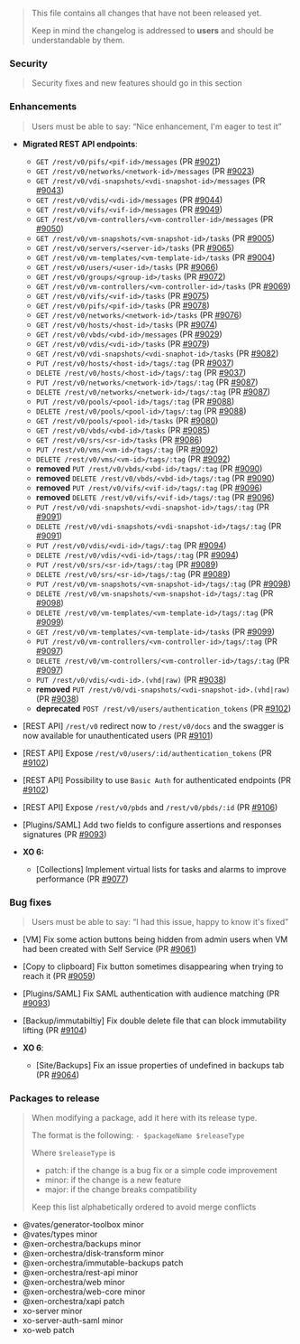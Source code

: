 > This file contains all changes that have not been released yet.
>
> Keep in mind the changelog is addressed to **users** and should be
> understandable by them.

### Security

> Security fixes and new features should go in this section

### Enhancements

> Users must be able to say: “Nice enhancement, I'm eager to test it”

- **Migrated REST API endpoints**:
  - `GET /rest/v0/pifs/<pif-id>/messages` (PR [#9021](https://github.com/vatesfr/xen-orchestra/pull/9021))
  - `GET /rest/v0/networks/<network-id>/messages` (PR [#9023](https://github.com/vatesfr/xen-orchestra/pull/9023))
  - `GET /rest/v0/vdi-snapshots/<vdi-snapshot-id>/messages` (PR [#9043](https://github.com/vatesfr/xen-orchestra/pull/9043))
  - `GET /rest/v0/vdis/<vdi-id>/messages` (PR [#9044](https://github.com/vatesfr/xen-orchestra/pull/9044))
  - `GET /rest/v0/vifs/<vif-id>/messages` (PR [#9049](https://github.com/vatesfr/xen-orchestra/pull/9049))
  - `GET /rest/v0/vm-controllers/<vm-controller-id>/messages` (PR [#9050](https://github.com/vatesfr/xen-orchestra/pull/9050))
  - `GET /rest/v0/vm-snapshots/<vm-snapshot-id>/tasks` (PR [#9005](https://github.com/vatesfr/xen-orchestra/pull/9005))
  - `GET /rest/v0/servers/<server-id>/tasks` (PR [#9065](https://github.com/vatesfr/xen-orchestra/pull/9065))
  - `GET /rest/v0/vm-templates/<vm-template-id>/tasks` (PR [#9004](https://github.com/vatesfr/xen-orchestra/pull/9004))
  - `GET /rest/v0/users/<user-id>/tasks` (PR [#9066](https://github.com/vatesfr/xen-orchestra/pull/9066))
  - `GET /rest/v0/groups/<group-id>/tasks` (PR [#9072](https://github.com/vatesfr/xen-orchestra/pull/9072))
  - `GET /rest/v0/vm-controllers/<vm-controller-id>/tasks` (PR [#9069](https://github.com/vatesfr/xen-orchestra/pull/9069))
  - `GET /rest/v0/vifs/<vif-id>/tasks` (PR [#9075](https://github.com/vatesfr/xen-orchestra/pull/9075))
  - `GET /rest/v0/pifs/<pif-id>/tasks` (PR [#9078](https://github.com/vatesfr/xen-orchestra/pull/9078))
  - `GET /rest/v0/networks/<network-id>/tasks` (PR [#9076](https://github.com/vatesfr/xen-orchestra/pull/9076))
  - `GET /rest/v0/hosts/<host-id>/tasks` (PR [#9074](https://github.com/vatesfr/xen-orchestra/pull/9074))
  - `GET /rest/v0/vbds/<vbd-id>/messages` (PR [#9029](https://github.com/vatesfr/xen-orchestra/pull/9029))
  - `GET /rest/v0/vdis/<vdi-id>/tasks` (PR [#9079](https://github.com/vatesfr/xen-orchestra/pull/9079))
  - `GET /rest/v0/vdi-snapshots/<vdi-snaphot-id>/tasks` (PR [#9082](https://github.com/vatesfr/xen-orchestra/pull/9082))
  - `PUT /rest/v0/hosts/<host-id>/tags/:tag` (PR [#9037](https://github.com/vatesfr/xen-orchestra/pull/9037))
  - `DELETE /rest/v0/hosts/<host-id>/tags/:tag` (PR [#9037](https://github.com/vatesfr/xen-orchestra/pull/9037))
  - `PUT /rest/v0/networks/<network-id>/tags/:tag` (PR [#9087](https://github.com/vatesfr/xen-orchestra/pull/9087))
  - `DELETE /rest/v0/networks/<network-id>/tags/:tag` (PR [#9087](https://github.com/vatesfr/xen-orchestra/pull/9087))
  - `PUT /rest/v0/pools/<pool-id>/tags/:tag` (PR [#9088](https://github.com/vatesfr/xen-orchestra/pull/9088))
  - `DELETE /rest/v0/pools/<pool-id>/tags/:tag` (PR [#9088](https://github.com/vatesfr/xen-orchestra/pull/9088))
  - `GET /rest/v0/pools/<pool-id>/tasks` (PR [#9080](https://github.com/vatesfr/xen-orchestra/pull/9080))
  - `GET /rest/v0/vbds/<vbd-id>/tasks` (PR [#9085](https://github.com/vatesfr/xen-orchestra/pull/9085))
  - `GET /rest/v0/srs/<sr-id>/tasks` (PR [#9086](https://github.com/vatesfr/xen-orchestra/pull/9086))
  - `PUT /rest/v0/vms/<vm-id>/tags/:tag` (PR [#9092](https://github.com/vatesfr/xen-orchestra/pull/9092))
  - `DELETE /rest/v0/vms/<vm-id>/tags/:tag` (PR [#9092](https://github.com/vatesfr/xen-orchestra/pull/9092))
  - **removed** `PUT /rest/v0/vbds/<vbd-id>/tags/:tag` (PR [#9090](https://github.com/vatesfr/xen-orchestra/pull/9090))
  - **removed** `DELETE /rest/v0/vbds/<vbd-id>/tags/:tag` (PR [#9090](https://github.com/vatesfr/xen-orchestra/pull/9090))
  - **removed** `PUT /rest/v0/vifs/<vif-id>/tags/:tag` (PR [#9096](https://github.com/vatesfr/xen-orchestra/pull/9096))
  - **removed** `DELETE /rest/v0/vifs/<vif-id>/tags/:tag` (PR [#9096](https://github.com/vatesfr/xen-orchestra/pull/9096))
  - `PUT /rest/v0/vdi-snapshots/<vdi-snapshot-id>/tags/:tag` (PR [#9091](https://github.com/vatesfr/xen-orchestra/pull/9087))
  - `DELETE /rest/v0/vdi-snapshots/<vdi-snapshot-id>/tags/:tag` (PR [#9091](https://github.com/vatesfr/xen-orchestra/pull/9091))
  - `PUT /rest/v0/vdis/<vdi-id>/tags/:tag` (PR [#9094](https://github.com/vatesfr/xen-orchestra/pull/9094))
  - `DELETE /rest/v0/vdis/<vdi-id>/tags/:tag` (PR [#9094](https://github.com/vatesfr/xen-orchestra/pull/9094))
  - `PUT /rest/v0/srs/<sr-id>/tags/:tag` (PR [#9089](https://github.com/vatesfr/xen-orchestra/pull/9089))
  - `DELETE /rest/v0/srs/<sr-id>/tags/:tag` (PR [#9089](https://github.com/vatesfr/xen-orchestra/pull/9089))
  - `PUT /rest/v0/vm-snapshots/<vm-snapshot-id>/tags/:tag` (PR [#9098](https://github.com/vatesfr/xen-orchestra/pull/9098))
  - `DELETE /rest/v0/vm-snapshots/<vm-snapshot-id>/tags/:tag` (PR [#9098](https://github.com/vatesfr/xen-orchestra/pull/9098))
  - `DELETE /rest/v0/vm-templates/<vm-template-id>/tags/:tag` (PR [#9099](https://github.com/vatesfr/xen-orchestra/pull/9099))
  - `GET /rest/v0/vm-templates/<vm-template-id>/tasks` (PR [#9099](https://github.com/vatesfr/xen-orchestra/pull/9099))
  - `PUT /rest/v0/vm-controllers/<vm-controller-id>/tags/:tag` (PR [#9097](https://github.com/vatesfr/xen-orchestra/pull/9097))
  - `DELETE /rest/v0/vm-controllers/<vm-controller-id>/tags/:tag` (PR [#9097](https://github.com/vatesfr/xen-orchestra/pull/9097))
  - `PUT /rest/v0/vdis/<vdi-id>.(vhd|raw)` (PR [#9038](https://github.com/vatesfr/xen-orchestra/pull/9038))
  - **removed** `PUT /rest/v0/vdi-snapshots/<vdi-snapshot-id>.(vhd|raw)` (PR [#9038](https://github.com/vatesfr/xen-orchestra/pull/9038))
  - **deprecated** `POST /rest/v0/users/authentication_tokens` (PR [#9102](https://github.com/vatesfr/xen-orchestra/pull/9102))

- [REST API] `/rest/v0` redirect now to `/rest/v0/docs` and the swagger is now available for unauthenticated users (PR [#9101](https://github.com/vatesfr/xen-orchestra/pull/9101))
- [REST API] Expose `/rest/v0/users/:id/authentication_tokens` (PR [#9102](https://github.com/vatesfr/xen-orchestra/pull/9102))
- [REST API] Possibility to use `Basic Auth` for authenticated endpoints (PR [#9102](https://github.com/vatesfr/xen-orchestra/pull/9102))
- [REST API] Expose `/rest/v0/pbds` and `/rest/v0/pbds/:id` (PR [#9106](https://github.com/vatesfr/xen-orchestra/pull/9106))

- [Plugins/SAML] Add two fields to configure assertions and responses signatures (PR [#9093](https://github.com/vatesfr/xen-orchestra/pull/9093))

- **XO 6:**
  - [Collections] Implement virtual lists for tasks and alarms to improve performance (PR [#9077](https://github.com/vatesfr/xen-orchestra/pull/9077))

### Bug fixes

> Users must be able to say: “I had this issue, happy to know it's fixed”

- [VM] Fix some action buttons being hidden from admin users when VM had been created with Self Service (PR [#9061](https://github.com/vatesfr/xen-orchestra/pull/9061))
- [Copy to clipboard] Fix button sometimes disappearing when trying to reach it (PR [#9059](https://github.com/vatesfr/xen-orchestra/pull/9059))
- [Plugins/SAML] Fix SAML authentication with audience matching (PR [#9093](https://github.com/vatesfr/xen-orchestra/pull/9093))
- [Backup/immutabiltiy] Fix double delete file that can block immutability lifting (PR [#9104](https://github.com/vatesfr/xen-orchestra/pull/9104))

- **XO 6**:
  - [Site/Backups] Fix an issue properties of undefined in backups tab (PR [#9064](https://github.com/vatesfr/xen-orchestra/pull/9064))

### Packages to release

> When modifying a package, add it here with its release type.
>
> The format is the following: `- $packageName $releaseType`
>
> Where `$releaseType` is
>
> - patch: if the change is a bug fix or a simple code improvement
> - minor: if the change is a new feature
> - major: if the change breaks compatibility
>
> Keep this list alphabetically ordered to avoid merge conflicts

<!--packages-start-->

- @vates/generator-toolbox minor
- @vates/types minor
- @xen-orchestra/backups minor
- @xen-orchestra/disk-transform minor
- @xen-orchestra/immutable-backups patch
- @xen-orchestra/rest-api minor
- @xen-orchestra/web minor
- @xen-orchestra/web-core minor
- @xen-orchestra/xapi patch
- xo-server minor
- xo-server-auth-saml minor
- xo-web patch

<!--packages-end-->
